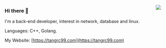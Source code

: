 
<a href="https://github.com/tangrc99" target="_blank"><img align="right" src="https://github-readme-stats.vercel.app/api?username=tangrc99&show_icons=true&count_private=false&theme=vue-dark" /></a>

### Hi there 👋

I'm a back-end developer, interest in network, database and linux.

Languages: C++, Golang.

My Website: [https://tangrc99.com](https://tangrc99.com)
